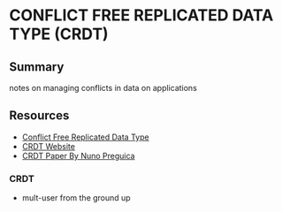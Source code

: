 # CONFLICT FREE REPLICATED DATA TYPE (CRDT)

## Summary

notes on managing conflicts in data on applications

## Resources

- [Conflict Free Replicated Data Type](https://en.wikipedia.org/wiki/Conflict-free_replicated_data_type)
- [CRDT Website](https://crdt.tech/)
- [CRDT Paper By Nuno Preguica](https://arxiv.org/pdf/1805.06358.pdf)

### CRDT

- mult-user from the ground up
